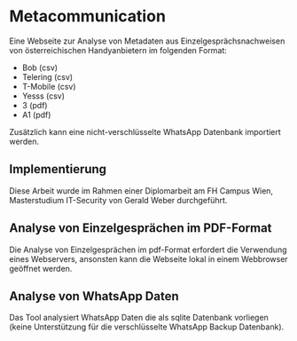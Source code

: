 # Metacommunication

Eine Webseite zur Analyse von Metadaten aus Einzelgesprächsnachweisen
von österreichischen Handyanbietern im folgenden Format:
* Bob (csv)
* Telering (csv)
* T-Mobile (csv)
* Yesss (csv)
* 3 (pdf)
* A1 (pdf)

Zusätzlich kann eine nicht-verschlüsselte WhatsApp Datenbank importiert werden.

## Implementierung

Diese Arbeit wurde im Rahmen einer Diplomarbeit am FH Campus Wien, Masterstudium IT-Security von Gerald Weber durchgeführt.

## Analyse von Einzelgesprächen im PDF-Format

Die Analyse von Einzelgesprächen im pdf-Format erfordert die Verwendung eines Webservers, ansonsten kann die Webseite lokal in einem Webbrowser geöffnet werden.

## Analyse von WhatsApp Daten

Das Tool analysiert WhatsApp Daten die als sqlite Datenbank vorliegen (keine Unterstützung für die verschlüsselte WhatsApp Backup Datenbank).

